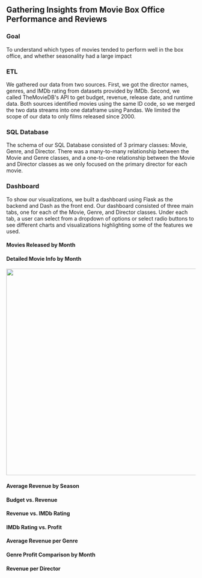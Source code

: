 ## Gathering Insights from Movie Box Office Performance and Reviews

### Goal

To understand which types of movies tended to perform well in the box office, and whether seasonality had a large impact 

### ETL

We gathered our data from two sources. First, we got the director names, genres, and IMDb rating from datasets provided by IMDb. Second, we called TheMovieDB's API to get budget, revenue, release date, and runtime data. Both sources identified movies using the same ID code, so we merged the two data streams into one dataframe using Pandas. We limited the scope of our data to only films released since 2000.

### SQL Database

The schema of our SQL Database consisted of 3 primary classes: Movie, Genre, and Director. There was a many-to-many relationship between the Movie and Genre classes, and a one-to-one relationship between the Movie and Director classes as we only focused on the primary director for each movie.

### Dashboard

To show our visualizations, we built a dashboard using Flask as the backend and Dash as the front end.  Our dashboard consisted of three main tabs, one for each of the Movie, Genre, and Director classes. Under each tab, a user can select from a dropdown of options or select radio buttons to see different charts and visualizations highlighting some of the features we used. 

#### Movies Released by Month 

#### Detailed Movie Info by Month
<img src="https://github.com/slieb74/movie_project/blob/master/images/Screen%20Shot%202018-10-08%20at%202.39.18%20PM.png" width='950' height='550'>

#### Average Revenue by Season

#### Budget vs. Revenue

#### Revenue vs. IMDb Rating

#### IMDb Rating vs. Profit

#### Average Revenue per Genre

#### Genre Profit Comparison by Month

#### Revenue per Director
